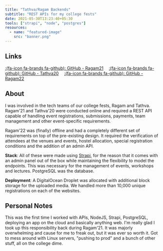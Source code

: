 ```yaml
---
title: "Tathva/Ragam Backends"
subtitle: "REST APIs for my college fests"
date: 2021-05-30T13:23:40+05:30
tools: ["strapi", "node", "postgres"]
resources:
  - name: "featured-image"
    src: "banner.png"
---
```


## Links
[:(fa-icon fa-brands fa-github): GitHub - Ragam21](https://github.com/clifordjoshy/ragam21-backend)&emsp;
[:(fa-icon fa-brands fa-github): GitHub - Tathva20](https://github.com/clifordjoshy/tathva20-backend)&emsp;
[:(fa-icon fa-brands fa-github): GitHub - Ragam22](https://github.com/Ragam22/backend)&emsp;

## About

I was involved in the tech teams of our college fests, Ragam and Tathva. Ragam'21 and Tathva'20 were conducted online and required a REST API capable of handling event registrations, submissions, payments, team management and other event-specific requirements.

Ragam'22 was (finally) offline and had a completely different set of requirements on top of the pre-existing design. It required the verification of attendees at the venues and events, hostel allocation, special registration conditions and the addition of an admin API.

**Stack**: All of these were made using [Strapi](https://strapi.io/), for the reason that it comes with an admin panel out of the box while maintaining the flexibility to model the endpoints. This was necessary for the management of events, workshops and lectures. PostgreSQL was the database.

**Deployment**: A DigitalOcean Droplet was allocated with additional block storage for the uploaded media. We handled more than 10,000 unique registrations on each of the websites.

## Personal Notes
This was the first time I worked with APIs, NodeJS, Strapi, PostgreSQL, deploying an app on the cloud and basically anything web. I'm really glad I took up this responsibility back during Ragam'21. It was majorly overwhelming and cause for me to freak out, but it was ever so worth it. Got to mess around with Linux servers, "pushing to prod" and a bunch of other stuff, all on the college dime.